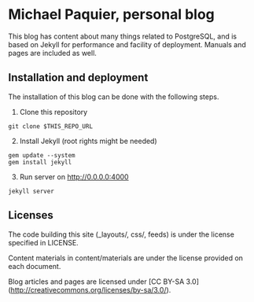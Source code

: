 # Michael Paquier, personal blog

This blog has content about many things related to PostgreSQL, and is
based on Jekyll for performance and facility of deployment. Manuals and
pages are included as well.

## Installation and deployment

The installation of this blog can be done with the following steps.

  1) Clone this repository

    git clone $THIS_REPO_URL

  2) Install Jekyll (root rights might be needed)

    gem update --system
    gem install jekyll

  3) Run server on http://0.0.0.0:4000

    jekyll server

## Licenses

The code building this site (_layouts/, css/, feeds) is under the license
specified in LICENSE.

Content materials in content/materials are under the license provided on
each document.

Blog articles and pages are licensed under [CC BY-SA 3.0]
(http://creativecommons.org/licenses/by-sa/3.0/).
